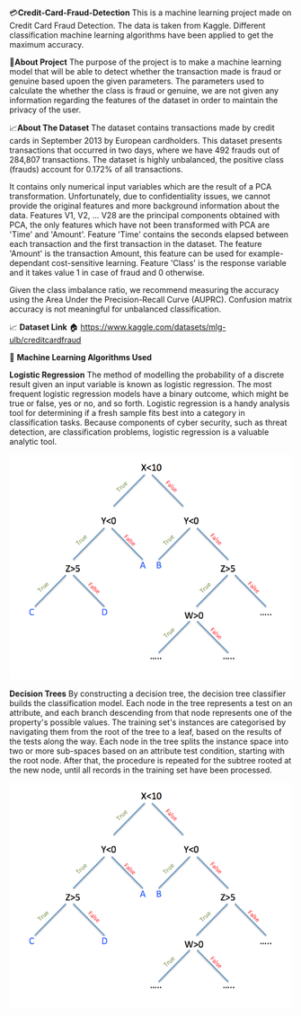 💳**Credit-Card-Fraud-Detection**
This is a machine learning project made on Credit Card Fraud Detection. The data is taken from Kaggle. Different classification machine learning algorithms have been applied to get the maximum accuracy.

🚧**About Project**
The purpose of the project is to make a machine learning model that will be able to detect whether the transaction made is fraud or genuine based upoen the given parameters. The parameters used to calculate the whether the class is fraud or genuine, we are not given any information regarding the features of the dataset in order to maintain the privacy of the user.

📈**About The Dataset**
The dataset contains transactions made by credit cards in September 2013 by European cardholders. This dataset presents transactions that occurred in two days, where we have 492 frauds out of 284,807 transactions. The dataset is highly unbalanced, the positive class (frauds) account for 0.172% of all transactions.

It contains only numerical input variables which are the result of a PCA transformation. Unfortunately, due to confidentiality issues, we cannot provide the original features and more background information about the data. Features V1, V2, … V28 are the principal components obtained with PCA, the only features which have not been transformed with PCA are 'Time' and 'Amount'. Feature 'Time' contains the seconds elapsed between each transaction and the first transaction in the dataset. The feature 'Amount' is the transaction Amount, this feature can be used for example-dependant cost-sensitive learning. Feature 'Class' is the response variable and it takes value 1 in case of fraud and 0 otherwise.

Given the class imbalance ratio, we recommend measuring the accuracy using the Area Under the Precision-Recall Curve (AUPRC). Confusion matrix accuracy is not meaningful for unbalanced classification.

📈 **Dataset Link**
🏠 https://www.kaggle.com/datasets/mlg-ulb/creditcardfraud

🤖 **Machine Learning Algorithms Used**

**Logistic Regression**
The method of modelling the probability of a discrete result given an input variable is known as logistic regression. The most frequent logistic regression models have a binary outcome, which might be true or false, yes or no, and so forth. Logistic regression is a handy analysis tool for determining if a fresh sample fits best into a category in classification tasks. Because components of cyber security, such as threat detection, are classification problems, logistic regression is a valuable analytic tool.

![image](https://github.com/Aslammhk/credit_card_fraud_detection/blob/main/Decision%20Trees.png)

**Decision Trees**
By constructing a decision tree, the decision tree classifier builds the classification model. Each node in the tree represents a test on an attribute, and each branch descending from that node represents one of the property's possible values. The training set's instances are categorised by navigating them from the root of the tree to a leaf, based on the results of the tests along the way. Each node in the tree splits the instance space into two or more sub-spaces based on an attribute test condition, starting with the root node. After that, the procedure is repeated for the subtree rooted at the new node, until all records in the training set have been processed.

![image](https://github.com/Aslammhk/credit_card_fraud_detection/blob/main/Decision%20Trees.png)

